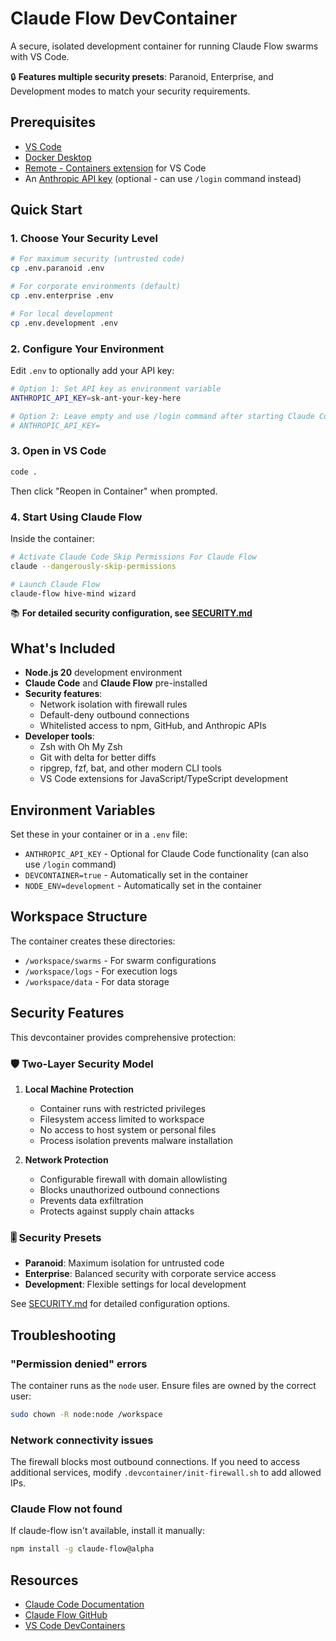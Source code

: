 # Claude Flow DevContainer

A secure, isolated development container for running Claude Flow swarms with VS Code.

🔒 **Features multiple security presets**: Paranoid, Enterprise, and Development modes to match your security requirements.

## Prerequisites

- [VS Code](https://code.visualstudio.com/)
- [Docker Desktop](https://www.docker.com/products/docker-desktop/)
- [Remote - Containers extension](https://marketplace.visualstudio.com/items?itemName=ms-vscode-remote.remote-containers) for VS Code
- An [Anthropic API key](https://console.anthropic.com/account/keys) (optional - can use `/login` command instead)

## Quick Start

### 1. Choose Your Security Level

```bash
# For maximum security (untrusted code)
cp .env.paranoid .env

# For corporate environments (default)
cp .env.enterprise .env

# For local development
cp .env.development .env
```

### 2. Configure Your Environment

Edit `.env` to optionally add your API key:
```bash
# Option 1: Set API key as environment variable
ANTHROPIC_API_KEY=sk-ant-your-key-here

# Option 2: Leave empty and use /login command after starting Claude Code
# ANTHROPIC_API_KEY=
```

### 3. Open in VS Code

```bash
code .
```

Then click "Reopen in Container" when prompted.

### 4. Start Using Claude Flow

Inside the container:
```bash
# Activate Claude Code Skip Permissions For Claude Flow
claude --dangerously-skip-permissions

# Launch Claude Flow
claude-flow hive-mind wizard
```

📚 **For detailed security configuration, see [SECURITY.md](SECURITY.md)**

## What's Included

- **Node.js 20** development environment
- **Claude Code** and **Claude Flow** pre-installed
- **Security features**:
  - Network isolation with firewall rules
  - Default-deny outbound connections
  - Whitelisted access to npm, GitHub, and Anthropic APIs
- **Developer tools**:
  - Zsh with Oh My Zsh
  - Git with delta for better diffs
  - ripgrep, fzf, bat, and other modern CLI tools
  - VS Code extensions for JavaScript/TypeScript development

## Environment Variables

Set these in your container or in a `.env` file:

- `ANTHROPIC_API_KEY` - Optional for Claude Code functionality (can also use `/login` command)
- `DEVCONTAINER=true` - Automatically set in the container
- `NODE_ENV=development` - Automatically set in the container

## Workspace Structure

The container creates these directories:
- `/workspace/swarms` - For swarm configurations
- `/workspace/logs` - For execution logs
- `/workspace/data` - For data storage

## Security Features

This devcontainer provides comprehensive protection:

### 🛡️ Two-Layer Security Model

1. **Local Machine Protection**
   - Container runs with restricted privileges
   - Filesystem access limited to workspace
   - No access to host system or personal files
   - Process isolation prevents malware installation

2. **Network Protection**
   - Configurable firewall with domain allowlisting
   - Blocks unauthorized outbound connections
   - Prevents data exfiltration
   - Protects against supply chain attacks

### 🎚️ Security Presets

- **Paranoid**: Maximum isolation for untrusted code
- **Enterprise**: Balanced security with corporate service access  
- **Development**: Flexible settings for local development

See [SECURITY.md](SECURITY.md) for detailed configuration options.

## Troubleshooting

### "Permission denied" errors
The container runs as the `node` user. Ensure files are owned by the correct user:
```bash
sudo chown -R node:node /workspace
```

### Network connectivity issues
The firewall blocks most outbound connections. If you need to access additional services, modify `.devcontainer/init-firewall.sh` to add allowed IPs.

### Claude Flow not found
If claude-flow isn't available, install it manually:
```bash
npm install -g claude-flow@alpha
```

## Resources

- [Claude Code Documentation](https://docs.anthropic.com/en/docs/claude-code)
- [Claude Flow GitHub](https://github.com/ruvnet/claude-flow)
- [VS Code DevContainers](https://code.visualstudio.com/docs/devcontainers/containers)